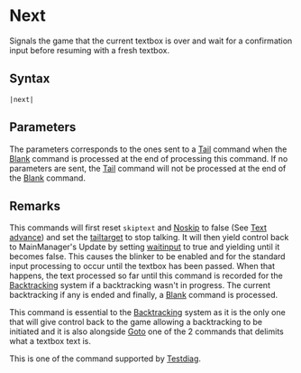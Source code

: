 # Next

Signals the game that the current textbox is over and wait for a confirmation input before resuming with a fresh textbox.

## Syntax

````
|next|
````

## Parameters

The parameters corresponds to the ones sent to a [Tail](Tail.md) command when the [Blank](Blank.md) command is processed at the end of processing this command. If no parameters are sent, the [Tail](Tail.md) command will not be processed at the end of the [Blank](Blank.md) command.

## Remarks

This commands will first reset `skiptext` and [Noskip](Noskip.md) to false (See [Text advance](../../Related%20Systems/Text%20advance.md)) and set the [tailtarget](../../Notable%20local%20variable/tailtarget.md) to stop talking. It will then yield control back to MainManager's Update by setting [waitinput](../../Global%20vars%20used/waitinput.md) to true and yielding until it becomes false. This causes the blinker to be enabled and for the standard input processing to occur until the textbox has been passed. When that happens, the text processed so far until this command is recorded for the [Backtracking](../../Related%20Systems/Backtracking.md) system if a backtracking wasn't in progress. The current backtracking if any is ended and finally, a [Blank](Blank.md) command is processed.

This command is essential to the [Backtracking](../../Related%20Systems/Backtracking.md) system as it is the only one that will give control back to the game allowing a backtracking to be initiated and it is also alongside [Goto](Goto.md) one of the 2 commands that delimits what a textbox text is.

This is one of the command supported by [Testdiag](Testdiag.md).

